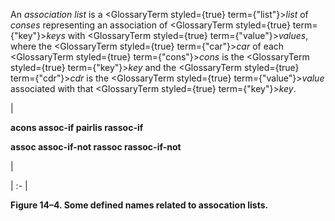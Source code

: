  



An *association list* is a <GlossaryTerm styled={true} term={"list"}><i>list</i></GlossaryTerm> of *conses* representing an association of <GlossaryTerm styled={true} term={"key"}><i>keys</i></GlossaryTerm> with <GlossaryTerm styled={true} term={"value"}><i>values</i></GlossaryTerm>, where the <GlossaryTerm styled={true} term={"car"}><i>car</i></GlossaryTerm> of each <GlossaryTerm styled={true} term={"cons"}><i>cons</i></GlossaryTerm> is the <GlossaryTerm styled={true} term={"key"}><i>key</i></GlossaryTerm> and the <GlossaryTerm styled={true} term={"cdr"}><i>cdr</i></GlossaryTerm> is the <GlossaryTerm styled={true} term={"value"}><i>value</i></GlossaryTerm> associated with that <GlossaryTerm styled={true} term={"key"}><i>key</i></GlossaryTerm>. 



|<p>**acons assoc-if pairlis rassoc-if** </p><p>**assoc assoc-if-not rassoc rassoc-if-not**</p>|

| :- |





**Figure 14–4. Some defined names related to assocation lists.** 







 



 



